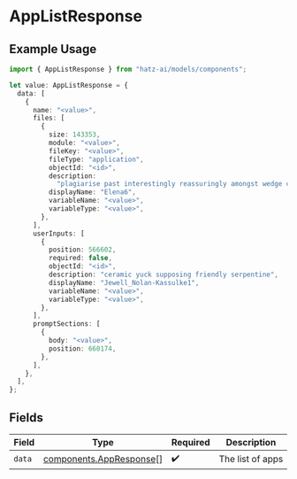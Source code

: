 # AppListResponse

## Example Usage

```typescript
import { AppListResponse } from "hatz-ai/models/components";

let value: AppListResponse = {
  data: [
    {
      name: "<value>",
      files: [
        {
          size: 143353,
          module: "<value>",
          fileKey: "<value>",
          fileType: "application",
          objectId: "<id>",
          description:
            "plagiarise past interestingly reassuringly amongst wedge colorfully",
          displayName: "Elena6",
          variableName: "<value>",
          variableType: "<value>",
        },
      ],
      userInputs: [
        {
          position: 566602,
          required: false,
          objectId: "<id>",
          description: "ceramic yuck supposing friendly serpentine",
          displayName: "Jewell_Nolan-Kassulke1",
          variableName: "<value>",
          variableType: "<value>",
        },
      ],
      promptSections: [
        {
          body: "<value>",
          position: 660174,
        },
      ],
    },
  ],
};
```

## Fields

| Field                                                              | Type                                                               | Required                                                           | Description                                                        |
| ------------------------------------------------------------------ | ------------------------------------------------------------------ | ------------------------------------------------------------------ | ------------------------------------------------------------------ |
| `data`                                                             | [components.AppResponse](../../models/components/appresponse.md)[] | :heavy_check_mark:                                                 | The list of apps                                                   |
